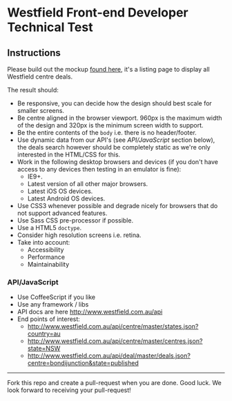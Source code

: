 # Westfield Front-end Developer Technical Test

## Instructions

Please build out the mockup [found here](https://github.com/westfield/technical_tests/blob/master/design_assets/mockup.png), it's a listing page to display all Westfield centre deals.

The result should:

- Be responsive, you can decide how the design should best scale for smaller screens.
- Be centre aligned in the browser viewport. 960px is the maximum width of the design and 320px is the minimum screen width to support.
- Be the entire contents of the `body` i.e. there is no header/footer.
- Use dynamic data from our API's (see *API/JavaScript* section below), the deals search however should be completely static as we're only interested in the HTML/CSS for this.
- Work in the following desktop browsers and devices (if you don't have access to any devices then testing in an emulator is fine):
	- IE9+.
	- Latest version of all other major browsers.
	- Latest iOS OS devices.
	- Latest Android OS devices.
- Use CSS3 whenever possible and degrade nicely for browsers that do not support advanced features.
- Use Sass CSS pre-processor if possible.
- Use a HTML5 `doctype`.
- Consider high resolution screens i.e. retina.
- Take into account:
	- Accessibility
	- Performance
	- Maintainability

### API/JavaScript

- Use CoffeeScript if you like
- Use any framework / libs
- API docs are here http://www.westfield.com.au/api
- End points of interest:
  - http://www.westfield.com.au/api/centre/master/states.json?country=au
  - http://www.westfield.com.au/api/centre/master/centres.json?state=NSW
  - http://www.westfield.com.au/api/deal/master/deals.json?centre=bondijunction&state=published

----

Fork this repo and create a pull-request when you are done. Good luck. We look forward to receiving your pull-request!